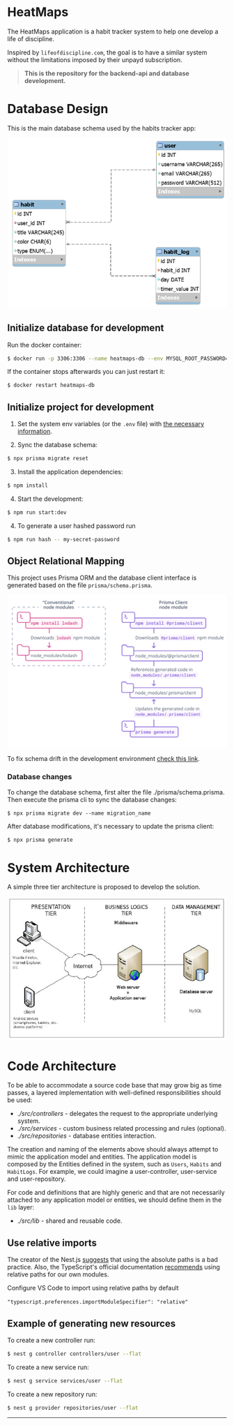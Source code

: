 # HeatMaps

The HeatMaps application is a habit tracker system to help one develop a life of discipline.

Inspired by `lifeofdiscipline.com`, the goal is to have a similar system without the limitations imposed by their unpayd subscription.

> **This is the repository for the backend-api and database development.**

# Database Design

This is the main database schema used by the habits tracker app:

![Entity Relationship Diagram](prisma/ERD.png 'Entity Relationship Diagram')

## Initialize database for development

Run the docker container:

```sh
$ docker run -p 3306:3306 --name heatmaps-db --env MYSQL_ROOT_PASSWORD=123456 --detach mysql:8.0
```

If the container stops afterwards you can just restart it:

```sh
$ docker restart heatmaps-db
```

## Initialize project for development

1. Set the system env variables (or the `.env` file) with [the necessary information][5].

2. Sync the database schema:

```sh
$ npx prisma migrate reset
```

3. Install the application dependencies:

```sh
$ npm install
```

4. Start the development:

```sh
$ npm run start:dev
```

4. To generate a user hashed password run

```sh
$ npm run hash -- my-secret-password
```

## Object Relational Mapping

This project uses Prisma ORM and the database client interface is generated based on the file `prisma/schema.prisma`.

![Prisma ORM Client](prisma/client.png 'Prisma ORM Client')

To fix schema drift in the development environment [check this link][3].

### Database changes

To change the database schema, first alter the file ./prisma/schema.prisma. Then execute the prisma cli to sync the database changes:

```
$ npx prisma migrate dev --name migration_name
```

After database modifications, it's necessary to update the prisma client:

```sh
$ npx prisma generate
```

# System Architecture

A simple three tier architecture is proposed to develop the solution.

![Architecture](./docs/architecture.png 'Architecture')

# Code Architecture

To be able to accommodate a source code base that may grow big as time passes, a layered implementation with well-defined responsibilities should be used:

- _./src/controllers_ - delegates the request to the appropriate underlying system.
- _./src/services_ - custom business related processing and rules (optional).
- _./src/repositories_ - database entities interaction.

The creation and naming of the elements above should always attempt to mimic the application model and entities. The application model is composed by the Entities defined in the system, such as `Users`, `Habits` and `HabitLogs`. For example, we could imagine a user-controller, user-service and user-repository.

For code and definitions that are highly generic and that are not necessarily attached to any application model or entities, we should define them in the `lib` layer:

- _./src/lib_ - shared and reusable code.

## Use relative imports

The creator of the Nest.js [suggests][1] that using the absolute paths is a bad practice. Also, the TypeScript's official documentation [recommends][2] using relative paths for our own modules.

Configure VS Code to import using relative paths by default

`"typescript.preferences.importModuleSpecifier": "relative"`

## Example of generating new resources

To create a new controller run:

```bash
$ nest g controller controllers/user --flat
```

To create a new service run:

```bash
$ nest g service services/user --flat
```

To create a new repository run:

```bash
$ nest g provider repositories/user --flat
```

---

[1]: https://github.com/nestjs/typeorm/issues/321#issuecomment-588678297
[2]: https://www.typescriptlang.org/docs/handbook/module-resolution.html#relative-vs-non-relative-module-imports
[3]: https://www.prisma.io/docs/guides/database/developing-with-prisma-migrate/troubleshooting-development#fixing-schema-drift-in-a-development-environment
[4]: https://docs.nestjs.com/security/authentication
[5]: https://gist.github.com/allisonmachado/4ffe26d65e689dce9d63dcaca4391ad8
